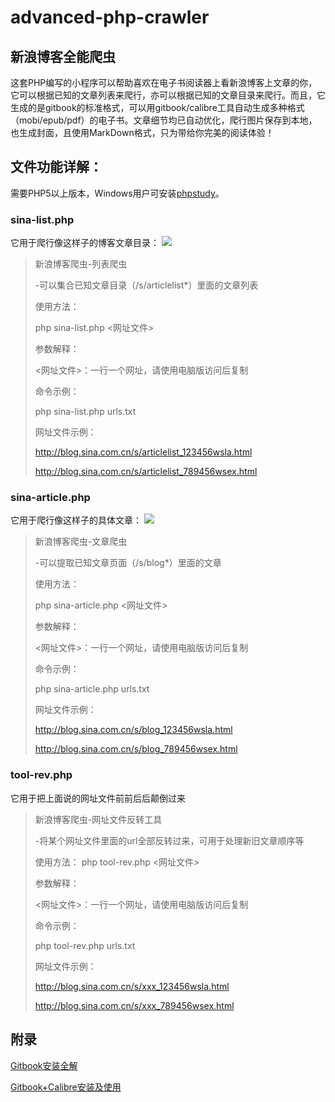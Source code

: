 # advanced-php-crawler
## 新浪博客全能爬虫
这套PHP编写的小程序可以帮助喜欢在电子书阅读器上看新浪博客上文章的你，它可以根据已知的文章列表来爬行，亦可以根据已知的文章目录来爬行。而且，它生成的是gitbook的标准格式，可以用gitbook/calibre工具自动生成多种格式（mobi/epub/pdf）的电子书。文章细节均已自动优化，爬行图片保存到本地，也生成封面，且使用MarkDown格式，只为带给你完美的阅读体验！
## 文件功能详解：

需要PHP5以上版本，Windows用户可安装[phpstudy](http://www.phpstudy.net/)。

### sina-list.php
它用于爬行像这样子的博客文章目录：
![][image-1]

>  新浪博客爬虫-列表爬虫
> 
> -可以集合已知文章目录（/s/articlelist*）里面的文章列表
> 
> 使用方法：
> 
> php sina-list.php \<网址文件\>
> 
> 参数解释：
> 
> \<网址文件\>：一行一个网址，请使用电脑版访问后复制
> 
> 命令示例：
> 
> php sina-list.php urls.txt
> 
> 网址文件示例：
> 
> http://blog.sina.com.cn/s/articlelist_123456wsla.html 
> 
> http://blog.sina.com.cn/s/articlelist_789456wsex.html 
> 

### sina-article.php
它用于爬行像这样子的具体文章：
![][image-2]

> 新浪博客爬虫-文章爬虫
> 
> -可以提取已知文章页面（/s/blog*）里面的文章
> 
> 使用方法：
> 
> php sina-article.php \<网址文件\>
> 
> 参数解释：
> 
> \<网址文件\>：一行一个网址，请使用电脑版访问后复制
> 
> 命令示例：
> 
> php sina-article.php urls.txt
> 
> 网址文件示例：
> 
> http://blog.sina.com.cn/s/blog_123456wsla.html
> 
> http://blog.sina.com.cn/s/blog_789456wsex.html
> 

### tool-rev.php
它用于把上面说的网址文件前前后后颠倒过来
> 新浪博客爬虫-网址文件反转工具
> 
> -将某个网址文件里面的url全部反转过来，可用于处理新旧文章顺序等
> 
> 使用方法：
> php tool-rev.php \<网址文件\>
> 
> 参数解释：
> 
> \<网址文件\>：一行一个网址，请使用电脑版访问后复制
> 
> 命令示例：
> 
> php tool-rev.php urls.txt
> 
> 网址文件示例：
> 
> http://blog.sina.com.cn/s/xxx_123456wsla.html
> 
> http://blog.sina.com.cn/s/xxx_789456wsex.html
> 

## 附录
[Gitbook安装全解](http://www.jianshu.com/p/7476afdd9248)

[Gitbook+Calibre安装及使用](https://kindlefere.com/post/288.html#gb_6)

[1]:	https://kindlefere.com/post/82.html

[image-1]:	https://ww2.sinaimg.cn/large/006tNbRwgy1fdizlqnd8qj30s40i30wu.jpg
[image-2]:	https://ww1.sinaimg.cn/large/006tNbRwgy1fdizoxf1ivj30i40m7tgl.jpg